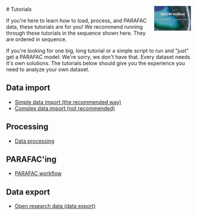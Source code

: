 <img src="top right corner logo.png" width="100" height="auto" align="right"/>
# Tutorials

If you're here to learn how to load, process, and PARAFAC data, these tutorials are for you! We recommend running through these tutorials in the sequence shown here. They are ordered in sequence.

If you're looking for one big, long tutorial or a simple script to run and "just" get a PARAFAC model: We're sorry, we don't have that. Every dataset needs it's own solutions. The tutorials below should give you the experience you need to analyze your own dataset.


## Data import
* [Simple data import (the recommended way)](import_tutorial_01.html)
* [Complex data import (not recommended)](import_tutorial_02.html)


## Processing
* [Data processing](processing_tutorial_01.html)

## PARAFAC'ing
* [PARAFAC workflow](parafac_tutorial_01.html)

## Data export
* [Open research data (data export)](tutorial_export_01.html)